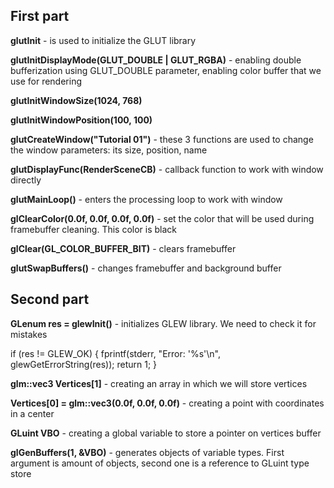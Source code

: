## First part
**glutInit** - is used to initialize the GLUT library

**glutInitDisplayMode(GLUT_DOUBLE | GLUT_RGBA)** - enabling double bufferization using GLUT_DOUBLE parameter, enabling color buffer that we use for rendering

**glutInitWindowSize(1024, 768)**

**glutInitWindowPosition(100, 100)**

**glutCreateWindow("Tutorial 01")** - these 3 functions are used to change the window parameters: its size, position, name

**glutDisplayFunc(RenderSceneCB)** - callback function to work with window directly

**glutMainLoop()** - enters the processing loop to work with window

**glClearColor(0.0f, 0.0f, 0.0f, 0.0f)** - set the color that will be used during framebuffer cleaning. This color is black

**glClear(GL_COLOR_BUFFER_BIT)** - clears framebuffer

**glutSwapBuffers()** - changes framebuffer and background buffer

## Second part

**GLenum res = glewInit()** - initializes GLEW library. We need to check it for mistakes

if (res != GLEW_OK)
{
    fprintf(stderr, "Error: '%s'\n", glewGetErrorString(res));
    return 1;
}

**glm::vec3 Vertices[1]** - creating an array in which we will store vertices

**Vertices[0] = glm::vec3(0.0f, 0.0f, 0.0f)** - creating a point with coordinates in a center

**GLuint VBO** - creating a global variable to store a pointer on vertices buffer

**glGenBuffers(1, &VBO)** - generates objects of variable types. First argument is amount of objects, second one is a reference to GLuint type store

